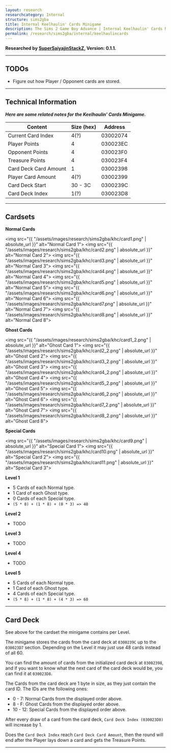 ```yaml
---
layout: research
researchcategory: Internal
structure: sims2gba
title: Internal Keelhaulin' Cards Minigame
description: The Sims 2 Game Boy Advance | Internal Keelhaulin' Cards Minigame Research
permalink: /research/sims2gba/internal/keelhaulincards
---
```


**Researched by [SuperSaiyajinStackZ](https://github.com/SuperSaiyajinStackZ), Version: 0.1.1.**
<hr>

## TODOs
- Figure out how Player / Opponent cards are stored.
<hr>

## Technical Information
***Here are some related notes for the Keelhaulin' Cards Minigame.***

| Content               | Size (hex) | Address  |
| --------------------- | ---------- | -------- |
| Current Card Index    | 4(?)       | 03002074 |
| Player Points         | 4          | 030023EC |
| Opponent Points       | 4          | 030023F0 |
| Treasure Points       | 4          | 030023F4 |
| Card Deck Card Amount | 1          | 03002398 |
| Player Card Amount    | 4(?)       | 03002399 |
| Card Deck Start       | 30 - 3C    | 0300239C |
| Card Deck Index       | 1(?)       | 030023D8 |

<hr>

## Cardsets

**Normal Cards**

<img src="{{ "/assets/images/research/sims2gba/khc/card1.png" | absolute_url }}" alt="Normal Card 1">
<img src="{{ "/assets/images/research/sims2gba/khc/card2.png" | absolute_url }}" alt="Normal Card 2">
<img src="{{ "/assets/images/research/sims2gba/khc/card3.png" | absolute_url }}" alt="Normal Card 3">
<img src="{{ "/assets/images/research/sims2gba/khc/card4.png" | absolute_url }}" alt="Normal Card 4">
<img src="{{ "/assets/images/research/sims2gba/khc/card5.png" | absolute_url }}" alt="Normal Card 5">
<img src="{{ "/assets/images/research/sims2gba/khc/card6.png" | absolute_url }}" alt="Normal Card 6">
<img src="{{ "/assets/images/research/sims2gba/khc/card7.png" | absolute_url }}" alt="Normal Card 7">
<img src="{{ "/assets/images/research/sims2gba/khc/card8.png" | absolute_url }}" alt="Normal Card 8">

**Ghost Cards**

<img src="{{ "/assets/images/research/sims2gba/khc/card1_2.png" | absolute_url }}" alt="Ghost Card 1">
<img src="{{ "/assets/images/research/sims2gba/khc/card2_2.png" | absolute_url }}" alt="Ghost Card 2">
<img src="{{ "/assets/images/research/sims2gba/khc/card3_2.png" | absolute_url }}" alt="Ghost Card 3">
<img src="{{ "/assets/images/research/sims2gba/khc/card4_2.png" | absolute_url }}" alt="Ghost Card 4">
<img src="{{ "/assets/images/research/sims2gba/khc/card5_2.png" | absolute_url }}" alt="Ghost Card 5">
<img src="{{ "/assets/images/research/sims2gba/khc/card6_2.png" | absolute_url }}" alt="Ghost Card 6">
<img src="{{ "/assets/images/research/sims2gba/khc/card7_2.png" | absolute_url }}" alt="Ghost Card 7">
<img src="{{ "/assets/images/research/sims2gba/khc/card8_2.png" | absolute_url }}" alt="Ghost Card 8">

**Special Cards**

<img src="{{ "/assets/images/research/sims2gba/khc/card9.png" | absolute_url }}" alt="Special Card 1">
<img src="{{ "/assets/images/research/sims2gba/khc/card10.png" | absolute_url }}" alt="Special Card 2">
<img src="{{ "/assets/images/research/sims2gba/khc/card11.png" | absolute_url }}" alt="Special Card 3">

**Level 1**
- 5 Cards of each Normal type.
- 1 Card of each Ghost type.
- 0 Cards of each Special type.
- `(5 * 8) + (1 * 8) + (0 * 3) => 48`

**Level 2**
- TODO

**Level 3**
- TODO

**Level 4**
- TODO

**Level 5**
- 5 Cards of each Normal type.
- 1 Card of each Ghost type.
- 4 Cards of each Special type.
- `(5 * 8) + (1 * 8) + (4 * 3) => 60`

<hr>


## Card Deck
See above for the cardset the minigame contains per Level.

The minigame stores the cards from the card deck at `0300239C` up to the `030023D7` section. Depending on the Level it may just use 48 cards instead of all 60.

You can find the amount of cards from the initialized card deck at `03002398`, and if you want to know what the next card of the card deck would be, you can find it at `030023D8`.

The Cards from the card deck are 1 byte in size, as they just contain the card ID. The IDs are the following ones:

- 0 - 7: Normal Cards from the displayed order above.
- 8 - F: Ghost Cards from the displayed order above.
- 10 - 12: Special Cards from the displayed order above.

After every draw of a card from the card deck, `Card Deck Index (030023D8)` will increase by 1.

Does the `Card Deck Index` reach `Card Deck Card Amount`, then the round will end after the Player lays down a card and gets the Treasure Points.
<hr>